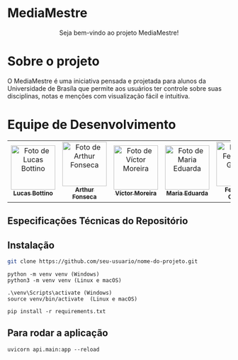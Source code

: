 # MediaMestre

<div align="center">
    Seja bem-vindo ao projeto MediaMestre!
</div>

# Sobre o projeto

O MediaMestre é uma iniciativa pensada e projetada para alunos da Universidade de Brasíla que permite aos usuários ter controle sobre suas disciplinas, notas e menções com visualização fácil e intuitiva.

# Equipe de Desenvolvimento

<div align="center">

<table>
  <tr>
    <td align="center">
      <a href="https://github.com/bottinolucas">
        <img src="https://github.com/bottinolucas.png" width="100px;" alt="Foto de Lucas Bottino"/><br>
        <sub><b>Lucas Bottino</b></sub>
      </a>
    </td>
    <td align="center">
      <a href="https://github.com/RudsonMarti">
        <img src="https://github.com/RudsonMarti.png" width="100px;" alt="Foto de Arthur Fonseca"/><br>
        <sub><b>Arthur Fonseca</b></sub>
      </a>
    </td>
    <td align="center">
      <a href="https://github.com/aqela-batata-alt">
        <img src="https://github.com/aqela-batata-alt.png" width="100px;" alt="Foto de Víctor Moreira"/><br>
        <sub><b>Víctor Moreira</b></sub>
      </a>
    </td>
    <td align="center">
      <a href="https://github.com/DudaV228">
        <img src="https://github.com/DudaV228.png" width="100px;" alt="Foto de Maria Eduarda"/><br>
        <sub><b>Maria Eduarda</b></sub>
      </a>
    </td>
    <td align="center">
      <a href="https://github.com/show-dawn">
        <img src="https://github.com/show-dawn.png" width="100px;" alt="Foto de Fernando Gabriel"/><br>
        <sub><b>Fernando Gabriel</b></sub>
      </a>
    </td>
    <td align="center">
      <a href="https://github.com/FelipeNunesdM">
        <img src="https://github.com/FelipeNunesdM.png" width="100px;" alt="Foto de Felipe Nunes"/><br>
        <sub><b>Felipe Nunes</b></sub>
      </a>
    </td>
  </tr>
</table>

</div>


## Especificações Técnicas do Repositório

## Instalação

```bash
git clone https://github.com/seu-usuario/nome-do-projeto.git
```

```
python -m venv venv (Windows)
python3 -m venv venv (Linux e macOS)
```

```
.\venv\Scripts\activate (Windows)
source venv/bin/activate  (Linux e macOS)
```

```
pip install -r requirements.txt
```

## Para rodar a aplicação

```
uvicorn api.main:app --reload
```
